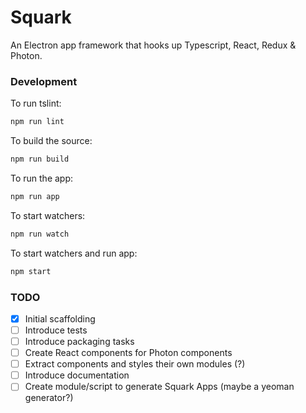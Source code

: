 # Squark

An Electron app framework that hooks up Typescript, React, Redux & Photon.

### Development

To run tslint:
```sh
npm run lint
```

To build the source:
```sh
npm run build
```

To run the app:
```sh
npm run app
```

To start watchers:
```sh
npm run watch
```

To start watchers and run app:
```sh
npm start
```

### TODO

- [x] Initial scaffolding
- [ ] Introduce tests
- [ ] Introduce packaging tasks
- [ ] Create React components for Photon components
- [ ] Extract components and styles their own modules (?)
- [ ] Introduce documentation
- [ ] Create module/script to generate Squark Apps (maybe a yeoman generator?)
